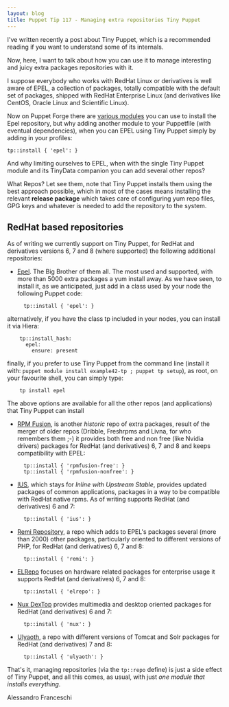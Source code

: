 ```yaml
---
layout: blog
title: Puppet Tip 117 - Managing extra repositories Tiny Puppet 
---
```


I've written recently a post about Tiny Puppet, which is a recommended reading if you want to understand some of its internals.

Now, here, I want to talk about how you can use it to manage interesting and juicy extra packages repositories with it.

I suppose everybody who works with RedHat Linux or derivatives is well aware of EPEL, a collection of packages, totally compatible with the default set of packages, shipped with RedHat Enterprise Linux (and derivatives like CentOS, Oracle Linux and Scientific Linux).

Now on Puppet Forge there are [various modules](https://forge.puppet.com/modules?q=epel) you can use to install the Epel repository, but why adding another module to your Puppetfile (with eventual dependencies), when you can EPEL using Tiny Puppet simply by adding in your profiles:

    tp::install { 'epel': }

And why limiting ourselves to EPEL, when with the single Tiny Puppet module and its TinyData companion you can add several other repos?

What Repos? Let see them, note that Tiny Puppet installs them using the best approach possible, which in most of the cases means installing the relevant **release package** which takes care of configuring yum repo files, GPG keys and whatever is needed to add the repository to the system.

## RedHat based repositories

As of writing we currently support on Tiny Puppet, for RedHat and derivatives versions 6, 7 and 8 (where supported) the following additional repositories:

- [Epel](https://fedoraproject.org/wiki/EPEL). The Big Brother of them all. The most used and supported, with more than 5000 extra packages a yum install away. As we have seen, to install it, as we anticipated, just add in a class used by your node the following Puppet code:

        tp::install { 'epel': }

alternatively, if you have the class tp included in your nodes, you can install it via Hiera:

        tp::install_hash:
          epel:
            ensure: present

finally, if you prefer to use Tiny Puppet from the command line (install it with: `puppet module install example42-tp ; puppet tp setup`), as root, on your favourite shell, you can simply type:

        tp install epel

The above options are available for all the other repos (and applications) that Tiny Puppet can install

- [RPM Fusion](https://rpmfusion.org/), is another *historic* repo of extra packages, result of the merger of older repos (Dribble, Freshrpms and Livna, for who remembers them ;-) it provides both free and non free (like Nvidia drivers) packages for RedHat (and derivatives) 6, 7 and 8 and keeps compatibility with EPEL:

        tp::install { 'rpmfusion-free': }
        tp::install { 'rpmfusion-nonfree': }

- [IUS](https://ius.io/), which stays for *Inline with Upstream Stable*, provides updated packages of common applications, packages in a way to be compatible with RedHat native rpms. As of writing supports RedHat (and derivatives) 6 and 7:

        tp::install { 'ius': }

- [Remi Repository](https://rpms.remirepo.net/), a repo which adds to EPEL's packages several (more than 2000) other packages, particularly oriented to different versions of PHP, for RedHat (and derivatives) 6, 7 and 8:

        tp::install { 'remi': }

- [ELRepo](http://elrepo.org/tiki/) focuses on hardware related packages for enterprise usage it supports RedHat (and derivatives) 6, 7 and 8:

        tp::install { 'elrepo': }

- [Nux DexTop](http://li.nux.ro/repos.html) provides multimedia and desktop oriented packages for RedHat (and derivatives) 6 and 7:

        tp::install { 'nux': }

- [Ulyaoth](https://community.ulyaoth.com/resources/categories/repository.1/), a repo with different versions of Tomcat and Solr packages for RedHat (and derivatives) 7 and 8:

        tp::install { 'ulyaoth': }

That's it, managing repositories (via the `tp::repo` define) is just a side effect of Tiny Puppet, and all this comes, as usual, with just *one module that installs everything*.


Alessandro Franceschi
